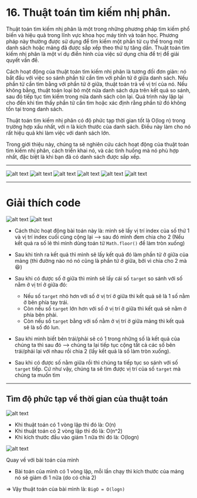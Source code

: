 # 16. Thuật toán tìm kiếm nhị phân.

Thuật toán tìm kiếm nhị phân là một trong những phương pháp tìm kiếm phổ biến và hiệu quả trong lĩnh vực khoa học máy tính và toán học. Phương pháp này thường được sử dụng để tìm kiếm một phần tử cụ thể trong một danh sách hoặc mảng đã được sắp xếp theo thứ tự tăng dần. Thuật toán tìm kiếm nhị phân là một ví dụ điển hình của việc sử dụng chia để trị để giải quyết vấn đề.

Cách hoạt động của thuật toán tìm kiếm nhị phân là tương đối đơn giản: nó bắt đầu với việc so sánh phần tử cần tìm với phần tử ở giữa danh sách. Nếu phần tử cần tìm bằng với phần tử ở giữa, thuật toán trả về vị trí của nó. Nếu không bằng, thuật toán loại bỏ một nửa danh sách dựa trên kết quả so sánh, sau đó tiếp tục tìm kiếm trong nửa danh sách còn lại. Quá trình này lặp lại cho đến khi tìm thấy phần tử cần tìm hoặc xác định rằng phần tử đó không tồn tại trong danh sách.

Thuật toán tìm kiếm nhị phân có độ phức tạp thời gian tốt là O(log n) trong trường hợp xấu nhất, với n là kích thước của danh sách. Điều này làm cho nó rất hiệu quả khi làm việc với danh sách lớn.

Trong giới thiệu này, chúng ta sẽ nghiên cứu cách hoạt động của thuật toán tìm kiếm nhị phân, cách triển khai nó, và các tình huống mà nó phù hợp nhất, đặc biệt là khi bạn đã có danh sách được sắp xếp.

---

![alt text](image.png)
![alt text](image-1.png)
![alt text](image-2.png)
![alt text](image-3.png)
![alt text](image-4.png)
![alt text](image-5.png)

---

# Giải thích code

![alt text](image-6.png)
![alt text](image-7.png)

- Cách thức hoạt động bài toán này là: mình sẽ lấy vị trí index của số thứ 1 và vị trí index cuối cùng cộng lại --> sau đó mình đem chia cho 2 (Nếu kết quả ra số lẻ thì mình dùng toán tử `Math.floor()` để làm tròn xuống)

- Sau khi tính ra kết quả thì mình sẽ lấy kết quả đó làm phần tử ở giữa của mảng (thì đường nào nó nó cũng là phần tử ở giữa, bởi vì chia cho 2 mà 😆)

- Sau khi có được số ở giữa thì mình sẽ lấy cái số `target` so sánh với số nằm ở vị trí ở giữa đó:

  - Nếu số `target` nhỏ hơn với số ở vị trí ở giữa thì kết quả sẽ là 1 số nằm ở bên phía tay trái.
  - Còn nếu số `target` lớn hơn với số ở vị trí ở giữa thì kết quả sẽ nằm ở phía bên phải.
  - Còn nếu số `target` bằng với số nằm ở vị trí ở giữa mảng thì kết quả sẽ là số đó lun.

- Sau khi mình biết bên trái/phải sẽ có 1 trong những số là kết quả của chúng ta thì sau đó --> chúng ta lại tiếp tục cộng tất cả các số bên trái/phải lại với nhau rồi chia 2 (lấy kết quả là số làm tròn xuống).
- Sau khi có được số nằm giữa rồi thì chúng ta tiếp tục so sánh với số `target` tiếp. Cứ như vậy, chúng ta sẽ tìm được vị trí của số `target` mà chúng ta muốn tìm

---

## Tìm độ phức tạp về thời gian của thuật toán

![alt text](image-8.png)

- Khi thuật toán có 1 vòng lặp thì đó là: O(n)
- Khi thuật toán có 2 vòng lặp thì đó là: O(n^2)
- Khi kích thước đầu vào giảm 1 nữa thì đó là: O(logn)

![alt text](image-9.png)

Quay về với bài toán của mình

- Bài toán của mình có 1 vòng lặp, mỗi lần chạy thì kích thước của mảng nó sẽ giảm đi 1 nữa (do có chia 2)

=> Vậy thuật toán của bài mình là: `BigO = O(logn)`
